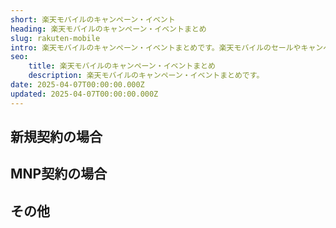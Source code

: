 ```yaml
---
short: 楽天モバイルのキャンペーン・イベント
heading: 楽天モバイルのキャンペーン・イベントまとめ
slug: rakuten-mobile
intro: 楽天モバイルのキャンペーン・イベントまとめです。楽天モバイルのセールやキャンペーン情報、楽天モバイルで一番お得に買う方法を解説します。
seo:
    title: 楽天モバイルのキャンペーン・イベントまとめ
    description: 楽天モバイルのキャンペーン・イベントまとめです。
date: 2025-04-07T00:00:00.000Z
updated: 2025-04-07T00:00:00.000Z
---
```


## 新規契約の場合

## MNP契約の場合

## その他
